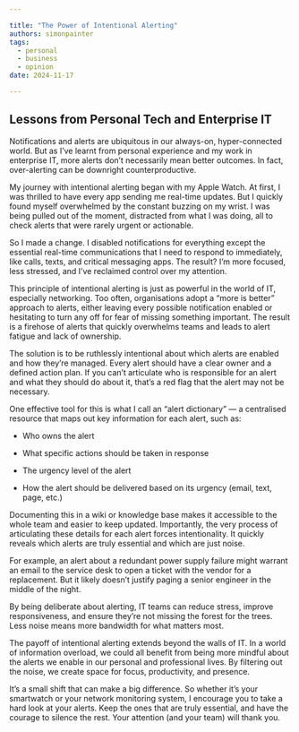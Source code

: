 ```yaml
---

title: "The Power of Intentional Alerting"
authors: simonpainter
tags:
  - personal
  - business
  - opinion
date: 2024-11-17

---
```


## Lessons from Personal Tech and Enterprise IT

Notifications and alerts are ubiquitous in our always-on, hyper-connected world. But as I’ve learnt from personal experience and my work in enterprise IT, more alerts don’t necessarily mean better outcomes. In fact, over-alerting can be downright counterproductive.
<!-- truncate -->
My journey with intentional alerting began with my Apple Watch. At first, I was thrilled to have every app sending me real-time updates. But I quickly found myself overwhelmed by the constant buzzing on my wrist. I was being pulled out of the moment, distracted from what I was doing, all to check alerts that were rarely urgent or actionable.

So I made a change. I disabled notifications for everything except the essential real-time communications that I need to respond to immediately, like calls, texts, and critical messaging apps. The result? I’m more focused, less stressed, and I’ve reclaimed control over my attention.

This principle of intentional alerting is just as powerful in the world of IT, especially networking. Too often, organisations adopt a “more is better” approach to alerts, either leaving every possible notification enabled or hesitating to turn any off for fear of missing something important. The result is a firehose of alerts that quickly overwhelms teams and leads to alert fatigue and lack of ownership.

The solution is to be ruthlessly intentional about which alerts are enabled and how they’re managed. Every alert should have a clear owner and a defined action plan. If you can’t articulate who is responsible for an alert and what they should do about it, that’s a red flag that the alert may not be necessary.

One effective tool for this is what I call an “alert dictionary” — a centralised resource that maps out key information for each alert, such as:

- Who owns the alert

- What specific actions should be taken in response

- The urgency level of the alert

- How the alert should be delivered based on its urgency (email, text, page, etc.)

Documenting this in a wiki or knowledge base makes it accessible to the whole team and easier to keep updated. Importantly, the very process of articulating these details for each alert forces intentionality. It quickly reveals which alerts are truly essential and which are just noise.

For example, an alert about a redundant power supply failure might warrant an email to the service desk to open a ticket with the vendor for a replacement. But it likely doesn’t justify paging a senior engineer in the middle of the night.

By being deliberate about alerting, IT teams can reduce stress, improve responsiveness, and ensure they’re not missing the forest for the trees. Less noise means more bandwidth for what matters most.

The payoff of intentional alerting extends beyond the walls of IT. In a world of information overload, we could all benefit from being more mindful about the alerts we enable in our personal and professional lives. By filtering out the noise, we create space for focus, productivity, and presence.

It’s a small shift that can make a big difference. So whether it’s your smartwatch or your network monitoring system, I encourage you to take a hard look at your alerts. Keep the ones that are truly essential, and have the courage to silence the rest. Your attention (and your team) will thank you.
